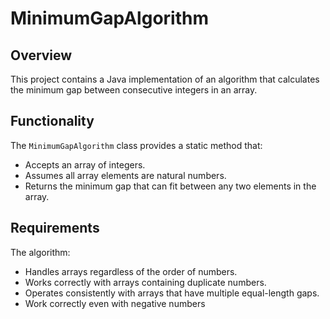 # MinimumGapAlgorithm

## Overview
This project contains a Java implementation of an algorithm that calculates the minimum gap between consecutive integers in an array.

## Functionality
The `MinimumGapAlgorithm` class provides a static method that:

- Accepts an array of integers.
- Assumes all array elements are natural numbers.
- Returns the minimum gap that can fit between any two elements in the array.

## Requirements
The algorithm:

- Handles arrays regardless of the order of numbers.
- Works correctly with arrays containing duplicate numbers.
- Operates consistently with arrays that have multiple equal-length gaps.
- Work correctly even with negative numbers
